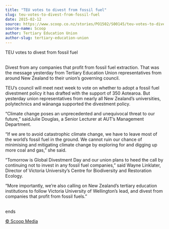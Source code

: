 ```yaml
---
title: "TEU votes to divest from fossil fuel"
slug: teu-votes-to-divest-from-fossil-fuel
date: 2015-02-12
source: https://www.scoop.co.nz/stories/PO1502/S00145/teu-votes-to-divest-from-fossil-fuel.htm
source-name: Scoop
author: Tertiary Education Union
author-slug: tertiary-education-union
---
```


<p>TEU votes to divest from fossil fuel</p>

<p><br>Divest from any
companies that profit from fossil fuel extraction. That was
the message yesterday from Tertiary Education Union
representatives from around New Zealand to their union’s
governing council.</p>

<p> TEU’s council will meet next week to
vote on whether to adopt a fossil fuel divestment policy it
has drafted with the support of 350 Aotearoa. But yesterday union
representatives from nearly all New Zealand’s
universities, polytechnics and wānanga supported the
divestment policy.</p>

<p>“Climate change poses an
unprecedented and unequivocal threat to our future,”
saidJulie Douglas, a Senior Lecturer at
AUT’s Management Department.</p>

<p>“If we are to avoid
catastrophic climate change, we have to leave most of the
world’s fossil fuel in the ground. We cannot ruin our
chance of minimising and mitigating climate change by
exploring for and digging up more coal and gas,” she
said.</p>

<p>“Tomorrow is Global Divestment Day and our union
plans to heed the call by continuing not to invest in any
fossil fuel companies,” said Wayne Linklater, Director of Victoria
University’s Centre for Biodiversity and Restoration
Ecology.</p>

<p>“More importantly, we’re also calling on New
Zealand’s tertiary education institutions to follow
Victoria University of Wellington’s lead, and divest from
companies that profit from fossil
fuels.”</p>

<p><br>ends
</p>

<p>
<a href="http://www.scoop.co.nz/about/terms.html" target="_blank"><span>© Scoop Media</span></a>
         </p>